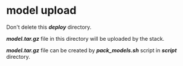 # model upload

Don't delete this ***deploy*** directory.

***model.tar.gz*** file in this directory will be uploaded by the stack.

***model.tar.gz*** file can be created by ***pack_models.sh*** script in ***script*** directory.
